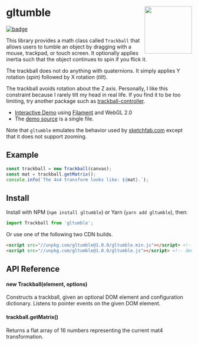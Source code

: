 <h1>gltumble<img src="https://github.com/prideout/lava/raw/master/extras/assets/klein31416.gif" align="right" width="128"></h1>

[![badge]](https://travis-ci.org/prideout/gltumble)

This library provides a math class called `Trackball` that allows users to tumble an object by
dragging with a mouse, trackpad, or touch screen. It optionally applies inertia such that the object
continues to spin if you flick it.

The trackball does not do anything with quaternions. It simply applies Y rotation (*spin*) followed
by X rotation (*tilt*).

The trackball avoids rotation about the Z axis. Personally, I like this constraint because I rarely
tilt my head in real life. If you find it to be too limiting, try another package such as
[trackball-controller].

- [Interactive Demo] using [Filament] and WebGL 2.0
- The [demo source] is a single file.

Note that `gltumble` emulates the behavior used by [sketchfab.com] except that it does not support
zooming.

## Example

```js
const trackball = new Trackball(canvas);
const mat = trackball.getMatrix();
console.info(`The 4x4 transform looks like: ${mat}.`);
```

## Install

Install with NPM (`npm install gltumble`) or Yarn (`yarn add gltumble`), then:

```js
import Trackball from 'gltumble';
```

Or use one of the following two CDN builds.

```html
<script src="//unpkg.com/gltumble@1.0.0/gltumble.min.js"></script> <!-- minified build -->
<script src="//unpkg.com/gltumble@1.0.0/gltumble.js"></script> <!-- dev build -->
```

## API Reference

#### new Trackball(element, options)

Constructs a trackball, given an optional DOM element and configuration dictionary. Listens to
pointer events on the given DOM element.

#### trackball.getMatrix()

Returns a flat array of 16 numbers representing the current mat4 transformation.

[badge]: https://travis-ci.org/prideout/gltumble.svg?branch=master "Build Status"
[glMatrix]: http://glmatrix.net
[Interactive Demo]: https://prideout.net/gltumble
[Filament]: https://github.com/google/filament
[demo source]: https://github.com/prideout/gltumble/blob/master/docs/index.html
[trackball-controller]: https://github.com/wwwtyro/trackball-controller
[sketchfab.com]: https://sketchfab.com/models/bde956d410d4483da4126f1b0c80a06b
